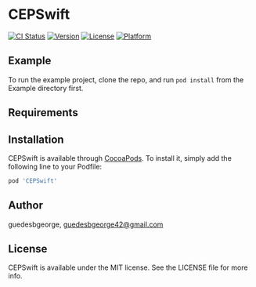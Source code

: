 # CEPSwift

[![CI Status](http://img.shields.io/travis/guedesbgeorge/CEPSwift.svg?style=flat)](https://travis-ci.org/guedesbgeorge/CEPSwift)
[![Version](https://img.shields.io/cocoapods/v/CEPSwift.svg?style=flat)](http://cocoapods.org/pods/CEPSwift)
[![License](https://img.shields.io/cocoapods/l/CEPSwift.svg?style=flat)](http://cocoapods.org/pods/CEPSwift)
[![Platform](https://img.shields.io/cocoapods/p/CEPSwift.svg?style=flat)](http://cocoapods.org/pods/CEPSwift)

## Example

To run the example project, clone the repo, and run `pod install` from the Example directory first.

## Requirements

## Installation

CEPSwift is available through [CocoaPods](http://cocoapods.org). To install
it, simply add the following line to your Podfile:

```ruby
pod 'CEPSwift'
```

## Author

guedesbgeorge, guedesbgeorge42@gmail.com

## License

CEPSwift is available under the MIT license. See the LICENSE file for more info.
